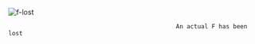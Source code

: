 ![f-lost](https://github.com/user-attachments/assets/23bbf6e3-4267-42e3-b704-aba84820d84d)


                                                   An actual F has been lost

